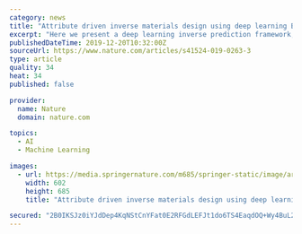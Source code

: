 ```yaml
---
category: news
title: "Attribute driven inverse materials design using deep learning Bayesian framework"
excerpt: "Here we present a deep learning inverse prediction framework, Structure Learning for Attribute-driven Materials Design Using Novel Conditional Sampling (SLAMDUNCS), for efficient and accurate prediction of molecules exhibiting target properties. We apply this framework to the computational design of organic molecules for three applications ..."
publishedDateTime: 2019-12-20T10:32:00Z
sourceUrl: https://www.nature.com/articles/s41524-019-0263-3
type: article
quality: 34
heat: 34
published: false

provider:
  name: Nature
  domain: nature.com

topics:
  - AI
  - Machine Learning

images:
  - url: https://media.springernature.com/m685/springer-static/image/art%3A10.1038%2Fs41524-019-0263-3/MediaObjects/41524_2019_263_Fig1_HTML.png
    width: 602
    height: 685
    title: "Attribute driven inverse materials design using deep learning Bayesian framework"

secured: "2B0IKSJz0iYJdDep4KqNStCnYFat0E2RFGdLEFJt1do6TS4EaqdOQ+Wy4BuL2b22fmcoXYcmrqEtQ0D6r7wfeVWClAmtMpxeCbX1EWl68jDnZg37McE1nnsJcojLE6TBnf3HpVnHHFvPEJTf57YE2qOJuDvl+mgllfSnr084bcL6GlzGUXnJx87SBaB7tFN0qHHiWpIHLUc/OMvlvvZ9wmQOz63abhg69EqRi5C4LO8gjY+BS+8sVvvTAqGhIehsMrnLXxKtrni9pwmkh18uzg==;vF4Sh2Wn/MlOyH2EV8fJvw=="
---
```


